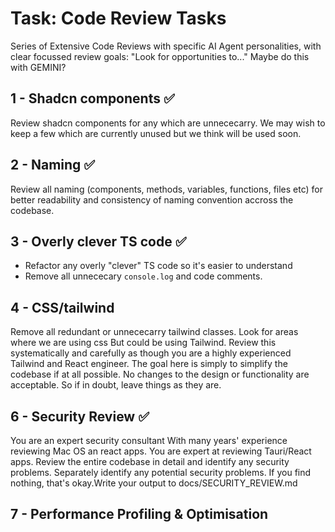 # Task: Code Review Tasks

Series of Extensive Code Reviews with specific AI Agent personalities, with clear focussed review goals: "Look for opportunities to..." Maybe do this with GEMINI?

## 1 - Shadcn components ✅

Review shadcn components for any which are unnececarry. We may wish to keep a few which are currently unused but we think will be used soon.

## 2 - Naming ✅

Review all naming (components, methods, variables, functions, files etc) for better readability and consistency of naming convention accross the codebase.

## 3 - Overly clever TS code ✅

- Refactor any overly "clever" TS code so it's easier to understand
- Remove all unnececary `console.log` and code comments.

## 4 - CSS/tailwind

Remove all redundant or unnececarry tailwind classes. Look for areas where we are using css But could be using Tailwind. Review this systematically and carefully as though you are a highly experienced Tailwind and React engineer. The goal here is simply to simplify the codebase if at all possible. No changes to the design or functionality are acceptable. So if in doubt, leave things as they are.

## 6 - Security Review ✅

You are an expert security consultant With many years' experience reviewing Mac OS an react apps. You are expert at reviewing Tauri/React apps. Review the entire codebase in detail and identify any security problems. Separately identify any potential security problems. If you find nothing, that's okay.Write your output to docs/SECURITY_REVIEW.md

## 7 - Performance Profiling & Optimisation
